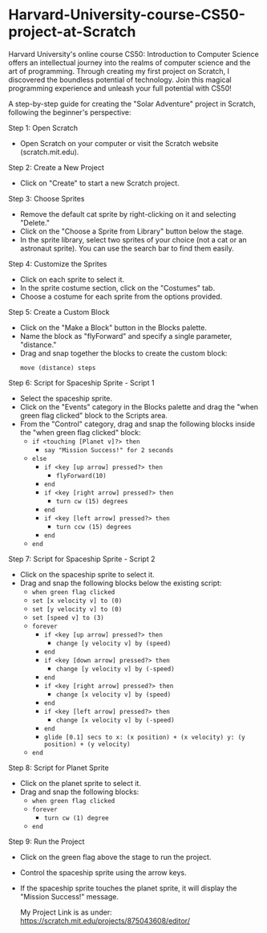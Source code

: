 # Harvard-University-course-CS50-project-at-Scratch
Harvard University's online course CS50: Introduction to Computer Science offers an intellectual journey into the realms of computer science and the art of programming. Through creating my first project on Scratch, I discovered the boundless potential of technology. Join this magical programming experience and unleash your full potential with CS50!

A  step-by-step guide for creating the "Solar Adventure" project in Scratch, following the beginner's perspective:

Step 1: Open Scratch
- Open Scratch on your computer or visit the Scratch website (scratch.mit.edu).

Step 2: Create a New Project
- Click on "Create" to start a new Scratch project.

Step 3: Choose Sprites
- Remove the default cat sprite by right-clicking on it and selecting "Delete."
- Click on the "Choose a Sprite from Library" button below the stage.
- In the sprite library, select two sprites of your choice (not a cat or an astronaut sprite). You can use the search bar to find them easily.

Step 4: Customize the Sprites
- Click on each sprite to select it.
- In the sprite costume section, click on the "Costumes" tab.
- Choose a costume for each sprite from the options provided.

Step 5: Create a Custom Block
- Click on the "Make a Block" button in the Blocks palette.
- Name the block as "flyForward" and specify a single parameter, "distance."
- Drag and snap together the blocks to create the custom block:
   ```
   move (distance) steps
   ```

Step 6: Script for Spaceship Sprite - Script 1
- Select the spaceship sprite.
- Click on the "Events" category in the Blocks palette and drag the "when green flag clicked" block to the Scripts area.
- From the "Control" category, drag and snap the following blocks inside the "when green flag clicked" block:
   - `if <touching [Planet v]?> then`
      - `say "Mission Success!" for 2 seconds`
   - `else`
      - `if <key [up arrow] pressed?> then`
         - `flyForward(10)`
      - `end`
      - `if <key [right arrow] pressed?> then`
         - `turn cw (15) degrees`
      - `end`
      - `if <key [left arrow] pressed?> then`
         - `turn ccw (15) degrees`
      - `end`
   - `end`

Step 7: Script for Spaceship Sprite - Script 2
- Click on the spaceship sprite to select it.
- Drag and snap the following blocks below the existing script:
   - `when green flag clicked`
   - `set [x velocity v] to (0)`
   - `set [y velocity v] to (0)`
   - `set [speed v] to (3)`
   - `forever`
      - `if <key [up arrow] pressed?> then`
         - `change [y velocity v] by (speed)`
      - `end`
      - `if <key [down arrow] pressed?> then`
         - `change [y velocity v] by (-speed)`
      - `end`
      - `if <key [right arrow] pressed?> then`
         - `change [x velocity v] by (speed)`
      - `end`
      - `if <key [left arrow] pressed?> then`
         - `change [x velocity v] by (-speed)`
      - `end`
      - `glide [0.1] secs to x: (x position) + (x velocity) y: (y position) + (y velocity)`
   - `end`

Step 8: Script for Planet Sprite
- Click on the planet sprite to select it.
- Drag and snap the following blocks:
   - `when green flag clicked`
   - `forever`
      - `turn cw (1) degree`
   - `end`

Step 9: Run the Project
- Click on the green flag above the stage to run the project.
- Control the spaceship sprite using the arrow keys.
- If the spaceship sprite touches the planet sprite, it will display the "Mission Success!" message.

  My Project Link is as under:
  https://scratch.mit.edu/projects/875043608/editor/
  
